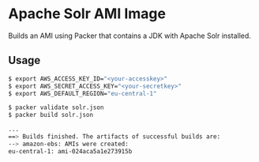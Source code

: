 # Apache Solr AMI Image

Builds an AMI using Packer that contains a JDK with Apache Solr installed.

## Usage

```bash
$ export AWS_ACCESS_KEY_ID="<your-accesskey>"
$ export AWS_SECRET_ACCESS_KEY="<your-secretkey>"
$ export AWS_DEFAULT_REGION="eu-central-1"

$ packer validate solr.json
$ packer build solr.json

...
==> Builds finished. The artifacts of successful builds are:
--> amazon-ebs: AMIs were created:
eu-central-1: ami-024aca5a1e273915b
```
